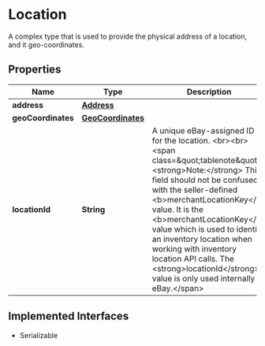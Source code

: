 

# Location

A complex type that is used to provide the physical address of a location, and it geo-coordinates.
## Properties

Name | Type | Description | Notes
------------ | ------------- | ------------- | -------------
**address** | [**Address**](Address.md) |  |  [optional]
**geoCoordinates** | [**GeoCoordinates**](GeoCoordinates.md) |  |  [optional]
**locationId** | **String** | A unique eBay-assigned ID for the location. &lt;br&gt;&lt;br&gt; &lt;span class&#x3D;\&quot;tablenote\&quot;&gt; &lt;strong&gt;Note:&lt;/strong&gt; This field should not be confused with the seller-defined &lt;b&gt;merchantLocationKey&lt;/b&gt; value. It is the &lt;b&gt;merchantLocationKey&lt;/b&gt; value which is used to identify an inventory location when working with inventory location API calls. The &lt;strong&gt;locationId&lt;/strong&gt; value is only used internally by eBay.&lt;/span&gt; |  [optional]


## Implemented Interfaces

* Serializable


